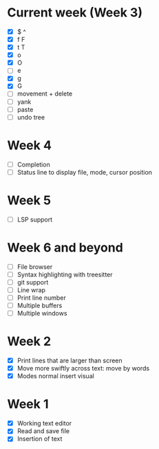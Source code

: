 # Current week (Week 3)
- [x] $ ^
- [x] f F
- [x] t T
- [x] o
- [x] O
- [ ] e
- [x] g
- [x] G
- [ ] movement + delete
- [ ] yank
- [ ] paste
- [ ] undo tree

# Week 4
- [ ] Completion
- [ ] Status line to display file, mode, cursor position

# Week 5
- [ ] LSP support

# Week 6 and beyond
- [ ] File browser
- [ ] Syntax highlighting with treesitter
- [ ] git support
- [ ] Line wrap
- [ ] Print line number
- [ ] Multiple buffers
- [ ] Multiple windows

# Week 2
- [x] Print lines that are larger than screen
- [x] Move more swiftly across text: move by words
- [x] Modes normal insert visual

# Week 1
- [x] Working text editor
- [x] Read and save file
- [x] Insertion of text
